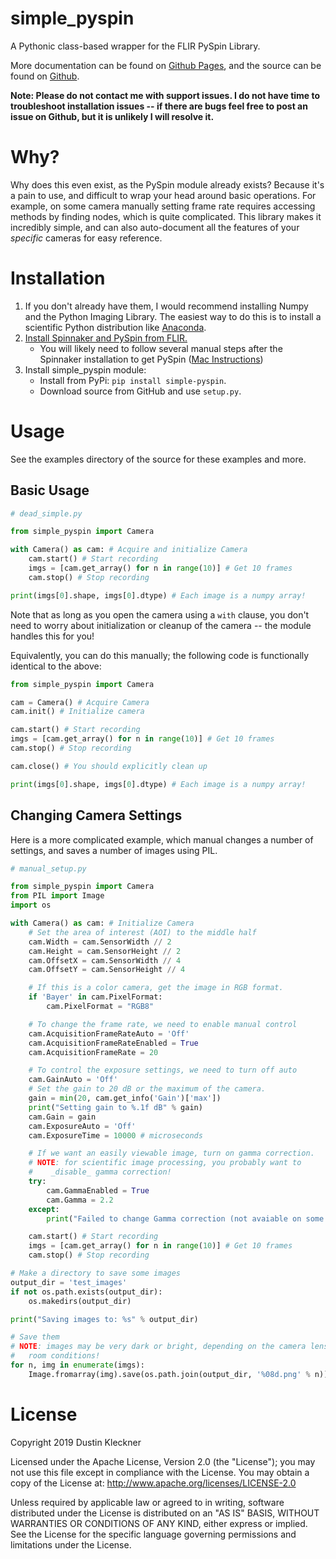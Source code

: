 # simple_pyspin
A Pythonic class-based wrapper for the FLIR PySpin Library.

More documentation can be found on [Github Pages](https://klecknerlab.github.io/simple_pyspin/), and the source can be found on [Github](https://github.com/klecknerlab/simple_pyspin).

**Note: Please do not contact me with support issues.  I do not have time to troubleshoot installation issues -- if there are bugs feel free to post an issue on Github, but it is unlikely I will resolve it.**

# Why?
Why does this even exist, as the PySpin module already exists?  Because it's a pain to use, and difficult to wrap your head around basic operations.  For example, on some camera manually setting frame rate requires accessing methods by finding nodes, which is quite complicated.  This library makes it incredibly simple, and can also auto-document all the features of your *specific* cameras for easy reference.  

# Installation
1. If you don't already have them, I would recommend installing Numpy and the Python Imaging Library.  The easiest way to do this is to install a scientific Python distribution like [Anaconda](https://www.anaconda.com/distribution/).
2. [Install Spinnaker and PySpin from FLIR.](https://www.flir.com/products/spinnaker-sdk/)  
    - You will likely need to follow several manual steps after the Spinnaker installation to get PySpin ([Mac Instructions](https://www.flir.com/support-center/iis/machine-vision/application-note/getting-started-with-spinnaker-sdk-on-macos/))
3. Install simple_pyspin module:
    - Install from PyPi: `pip install simple-pyspin`.
    - Download source from GitHub and use `setup.py`.

# Usage
See the examples directory of the source for these examples and more.

## Basic Usage
```python
# dead_simple.py

from simple_pyspin import Camera

with Camera() as cam: # Acquire and initialize Camera
    cam.start() # Start recording
    imgs = [cam.get_array() for n in range(10)] # Get 10 frames
    cam.stop() # Stop recording

print(imgs[0].shape, imgs[0].dtype) # Each image is a numpy array!
```
Note that as long as you open the camera using a `with` clause, you don't need to worry about initialization or cleanup of the camera -- the module handles this for you!

Equivalently, you can do this manually; the following code is functionally identical to the above:
```python
from simple_pyspin import Camera

cam = Camera() # Acquire Camera
cam.init() # Initialize camera

cam.start() # Start recording
imgs = [cam.get_array() for n in range(10)] # Get 10 frames
cam.stop() # Stop recording

cam.close() # You should explicitly clean up

print(imgs[0].shape, imgs[0].dtype) # Each image is a numpy array!
```

## Changing Camera Settings
Here is a more complicated example, which manual changes a number of settings, and saves a number of images using PIL.
```python
# manual_setup.py

from simple_pyspin import Camera
from PIL import Image
import os

with Camera() as cam: # Initialize Camera
    # Set the area of interest (AOI) to the middle half
    cam.Width = cam.SensorWidth // 2
    cam.Height = cam.SensorHeight // 2
    cam.OffsetX = cam.SensorWidth // 4
    cam.OffsetY = cam.SensorHeight // 4

    # If this is a color camera, get the image in RGB format.
    if 'Bayer' in cam.PixelFormat:
        cam.PixelFormat = "RGB8"

    # To change the frame rate, we need to enable manual control
    cam.AcquisitionFrameRateAuto = 'Off'
    cam.AcquisitionFrameRateEnabled = True
    cam.AcquisitionFrameRate = 20

    # To control the exposure settings, we need to turn off auto
    cam.GainAuto = 'Off'
    # Set the gain to 20 dB or the maximum of the camera.
    gain = min(20, cam.get_info('Gain')['max'])
    print("Setting gain to %.1f dB" % gain)
    cam.Gain = gain
    cam.ExposureAuto = 'Off'
    cam.ExposureTime = 10000 # microseconds

    # If we want an easily viewable image, turn on gamma correction.
    # NOTE: for scientific image processing, you probably want to
    #    _disable_ gamma correction!
    try:
        cam.GammaEnabled = True
        cam.Gamma = 2.2
    except:
        print("Failed to change Gamma correction (not avaiable on some cameras).")

    cam.start() # Start recording
    imgs = [cam.get_array() for n in range(10)] # Get 10 frames
    cam.stop() # Stop recording

# Make a directory to save some images
output_dir = 'test_images'
if not os.path.exists(output_dir):
    os.makedirs(output_dir)

print("Saving images to: %s" % output_dir)

# Save them
# NOTE: images may be very dark or bright, depending on the camera lens and
#   room conditions!
for n, img in enumerate(imgs):
    Image.fromarray(img).save(os.path.join(output_dir, '%08d.png' % n))
```

# License

Copyright 2019 Dustin Kleckner

Licensed under the Apache License, Version 2.0 (the "License");
you may not use this file except in compliance with the License.
You may obtain a copy of the License at: http://www.apache.org/licenses/LICENSE-2.0

Unless required by applicable law or agreed to in writing, software
distributed under the License is distributed on an "AS IS" BASIS,
WITHOUT WARRANTIES OR CONDITIONS OF ANY KIND, either express or implied.
See the License for the specific language governing permissions and
limitations under the License.
